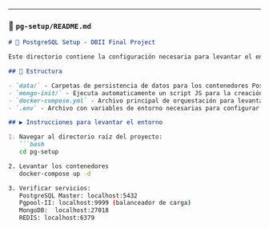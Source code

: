 
---

### 📁 `pg-setup/README.md`

```markdown
# 🐘 PostgreSQL Setup - DBII Final Project

Este directorio contiene la configuración necesaria para levantar el entorno completo de la arquitectura de la base de datos con balanceo de carga utilizando **Pgpool-II**, para la base de datos relacional **PostgreSQL**, ideal para entornos de desarrollo y pruebas,  bases de datos no relacionales como **MongoDB** y un servidor de cache **REDIS**.

## 📂 Estructura

- `data/` - Carpetas de persistencia de datos para los contenedores PostgreSQL (`master/`) y Pgpool (`pgpool/`).
- `mongo-init/` - Ejecuta automaticamente un script JS para la creación de las colecciones.
- `docker-compose.yml` - Archivo principal de orquestación para levantar los servicios de base de datos con Docker Compose.
- `.env` - Archivo con variables de entorno necesarias para configurar los contenedores.

## ▶️ Instrucciones para levantar el entorno

1. Navegar al directorio raíz del proyecto:
   ```bash
   cd pg-setup

2. Levantar los contenedores
   docker-compose up -d

3. Verificar servicios:
   PostgreSQL Master: localhost:5432
   Pgpool-II: localhost:9999 (balanceador de carga)
   MongoDB:  localhost:27018
   REDIS: localhost:6379